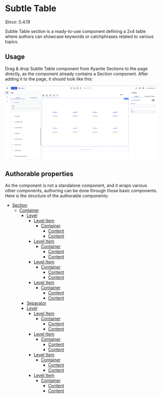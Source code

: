 # Subtle Table

_Since_: 0.4.19

Subtle Table section is a ready-to-use component defining a 2x4 table where authors can showcase
keywords or catchphrases related to various topics.

## Usage

Drag & drop Subtle Table component from Kyanite Sections to the page directly, as the component already
contains a Section component.
After adding it to the page, it should look like this:
<p align="center" width="100%">
    <img class="image--with-border" src="images/initial-subtletable.png" alt="Initial Subtle Table">
</p>

## Authorable properties

As the component is not a standalone component, and it wraps various other components, authoring
can be done through those basic components. Here is the structure of the authorable components:
- <a href="../../section">Section</a>
  - <a href="../../container">Container</a>
    - <a href="../../level">Level</a>
      - <a href="../../level/levelitem">Level Item</a>
        - <a href="../../container">Container</a>
          - <a href="../../content">Content</a>
          - <a href="../../content">Content</a>
      - <a href="../../level/levelitem">Level Item</a>
        - <a href="../../container">Container</a>
          - <a href="../../content">Content</a>
          - <a href="../../content">Content</a>
      - <a href="../../level/levelitem">Level Item</a>
        - <a href="../../container">Container</a>
          - <a href="../../content">Content</a>
          - <a href="../../content">Content</a>
      - <a href="../../level/levelitem">Level Item</a>
        - <a href="../../container">Container</a>
          - <a href="../../content">Content</a>
          - <a href="../../content">Content</a>
    - <a href="../../separator">Separator</a>
    - <a href="../../level">Level</a>
      - <a href="../../level/levelitem">Level Item</a>
        - <a href="../../container">Container</a>
          - <a href="../../content">Content</a>
          - <a href="../../content">Content</a>
      - <a href="../../level/levelitem">Level Item</a>
        - <a href="../../container">Container</a>
          - <a href="../../content">Content</a>
          - <a href="../../content">Content</a>
      - <a href="../../level/levelitem">Level Item</a>
        - <a href="../../container">Container</a>
          - <a href="../../content">Content</a>
          - <a href="../../content">Content</a>
      - <a href="../../level/levelitem">Level Item</a>
        - <a href="../../container">Container</a>
          - <a href="../../content">Content</a>
          - <a href="../../content">Content</a>